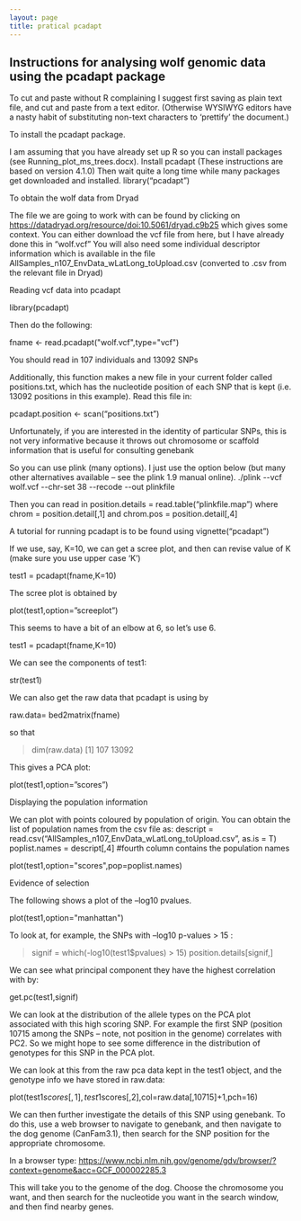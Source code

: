 ```yaml
---
layout: page
title: pratical pcadapt
---
```





## Instructions for analysing wolf genomic data using the pcadapt package

To cut and paste without R complaining I suggest first saving as plain text file, and cut and paste from a text editor. (Otherwise WYSIWYG editors have a nasty habit of substituting non-text characters to ‘prettify’ the document.)

To install the pcadapt package.

I am assuming that you have already set up R so you can install packages (see Running_plot_ms_trees.docx). 
Install pcadapt (These instructions are based on version 4.1.0)
Then wait quite a long time while many packages get downloaded and installed. 
library(“pcadapt”)

To obtain the wolf data from Dryad

The file we are going to work with can be found by clicking on
https://datadryad.org/resource/doi:10.5061/dryad.c9b25
which gives some context. 
You can either download the vcf file from here, but I have already done this in “wolf.vcf”
You will also need some individual descriptor information which is available in the file
AllSamples_n107_EnvData_wLatLong_toUpload.csv
(converted to .csv from the relevant file in Dryad)

Reading vcf data into pcadapt

library(pcadapt)

Then do the following:

fname <- read.pcadapt("wolf.vcf",type="vcf")

You should read in 107 individuals and 13092 SNPs

Additionally, this function makes a new file in your current folder called positions.txt, which has the nucleotide position of each SNP that is kept (i.e. 13092 positions in this example). 
Read this file in:

pcadapt.position <- scan(“positions.txt”)

Unfortunately, if you are interested in the identity of particular SNPs, this is not very informative because it throws out chromosome or scaffold information that is useful for consulting genebank

So you can use plink (many options). I just use the option below (but many other alternatives available – see the plink 1.9 manual online). 
./plink --vcf wolf.vcf --chr-set 38 --recode --out plinkfile

Then you can read in 
position.details = read.table(“plinkfile.map”)
where
chrom = position.detail[,1]
and
chrom.pos = position.detail[,4]

A tutorial for running pcadapt is to be found using 
vignette(“pcadapt”)

If we use, say, K=10, we can get a scree plot, and then can revise value of K (make sure you use upper case ‘K’)

test1 = pcadapt(fname,K=10)

The scree plot is obtained by 

plot(test1,option=”screeplot”)

This seems to have a bit of an elbow at 6, so let’s use 6.

test1 = pcadapt(fname,K=10)

We can see the components of test1:

str(test1)

We can also get the raw data that pcadapt is using by

raw.data= bed2matrix(fname)

so that
> dim(raw.data)
[1]   107 13092

This gives a PCA plot:

plot(test1,option=”scores”)

Displaying the population information

We can plot with points coloured by population of origin.
You can obtain the list of population names from the csv file as:
descript = read.csv(“AllSamples_n107_EnvData_wLatLong_toUpload.csv”, as.is = T)
poplist.names = descript[,4] #fourth column contains the population names

plot(test1,option="scores",pop=poplist.names)

Evidence of selection

The following shows a plot of the –log10 pvalues. 

plot(test1,option="manhattan")


To look at, for example, the  SNPs with –log10 p-values > 15 :

> signif = which(-log10(test1$pvalues) > 15)
> position.details[signif,]

We can see what principal component they have the highest correlation with by:

get.pc(test1,signif)

We can look at the distribution of the allele types on the PCA plot associated with this high scoring SNP.
For example the first SNP (position 10715 among the SNPs – note, not position in the genome) correlates with PC2. So we might hope to see some difference in the distribution of genotypes for this SNP in the PCA plot. 

We can look at this from the raw pca data kept in the test1 object, and the genotype info we have stored in raw.data:

plot(test1$scores[,1],test1$scores[,2],col=raw.data[,10715]+1,pch=16)

We can then further investigate the details of this SNP using genebank. To do this, use a web browser to navigate to genebank, and then navigate to the dog genome (CanFam3.1), then search for the SNP position for the appropriate chromosome. 

In a browser type:
https://www.ncbi.nlm.nih.gov/genome/gdv/browser/?context=genome&acc=GCF_000002285.3 

This will take you to the genome of the dog. Choose the chromosome you want, and then search for the nucleotide you want in the search window, and then find nearby genes. 
